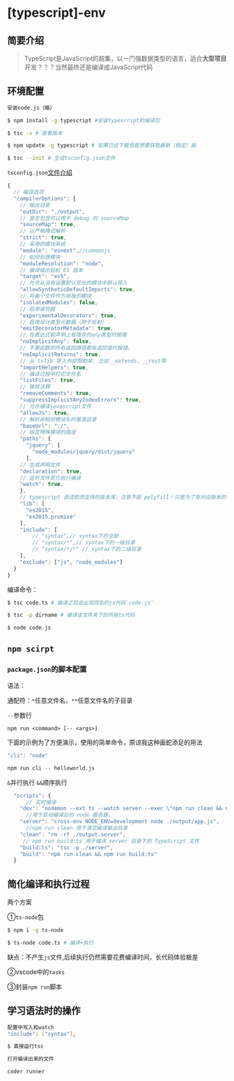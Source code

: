 # \[typescript\]-env

## 简要介绍

> TypeScript是JavaScript的超集，以一门强数据类型的语言，适合**大型项目**开发？？？当然最终还是编译成JavaScript代码

## 环境配置

```bash
安装node.js（略）

$ npm install -g typescript #安装typescript的编译包

$ tsc -v # 查看版本

$ npm update -g typescript # 如果已经下载但是想要获取最新（稳定）版

$ tsc --init # 生成tsconfig.json文件
```

`tsconfig.json`[文件介绍](https://www.staging-typescript.org/tsconfig)

```javascript
{
  // 编译选项
  "compilerOptions": {
    // 输出目录
    "outDir": "./output",
    // 是否包含可以用于 debug 的 sourceMap
    "sourceMap": true,
    // 以严格模式解析
    "strict": true,
    // 采用的模块系统
    "module": "esnext",//commonjs
    // 如何处理模块
    "moduleResolution": "node",
    // 编译输出目标 ES 版本
    "target": "es5",
    // 允许从没有设置默认导出的模块中默认导入
    "allowSyntheticDefaultImports": true,
    // 将每个文件作为单独的模块
    "isolatedModules": false,
    // 启用装饰器
    "experimentalDecorators": true,
    // 启用设计类型元数据（用于反射）
    "emitDecoratorMetadata": true,
    // 在表达式和声明上有隐含的any类型时报错
    "noImplicitAny": false,
    // 不是函数的所有返回路径都有返回值时报错。
    "noImplicitReturns": true,
    // 从 tslib 导入外部帮助库: 比如__extends，__rest等
    "importHelpers": true,
    // 编译过程中打印文件名
    "listFiles": true,
    // 移除注释
    "removeComments": true,
    "suppressImplicitAnyIndexErrors": true,
    // 允许编译javascript文件
    "allowJs": true,
    // 解析非相对模块名的基准目录
    "baseUrl": "./",
    // 指定特殊模块的路径
    "paths": {
      "jquery": [
        "node_modules/jquery/dist/jquery"
      ],
	// 生成声明文件
    "declaration": true,
	// 监听文件变化执行编译
    "watch": true,
    },
    // typescript 语法检测支持的版本库，注意不是 polyfill！只是为了有对应版本的代码特性提示！
    "lib": [
      "es2015",
      "es2015.promise"
    ],
  	"include": [
        // "syntax",// syntax下的全部
        // "syntax/*",// syntax下的一级目录
        // "syntax/*/*" // syntax下的二级目录
  	],
	"exclude": ["js", "node_modules"]
  }
}
```

编译命令：

```bash
$ tsc code.ts # 编译之后会出现同名的js代码`code.js`

$ tsc -p dirname # 编译该文件夹下的所有ts代码

$ node code.js
```

## `npm scirpt`

### `package.json`的脚本配置

语法：

通配符：`*`任意文件名，`**`任意文件名的子目录

`--`参数行

`npm run <command> [-- <args>]`

下面的示例为了方便演示，使用的简单命令，原谅我这种画蛇添足的用法

```javascript
"cli": "node"
```

```bash
npm run cli -- helloworld.js
```

`&`并行执行 `&&`顺序执行

```javascript
  "scripts": {
      // 实时编译
    "dev": "nodemon --ext ts --watch server --exec \"npm run clean && npm run build:ts && npm run server\"",
      //用于启动编译后的 node 服务器。
    "server": "cross-env NODE_ENV=development node ./output/app.js",
      //npm run clean 用于清空编译输出目录
    "clean": "rm -rf ./output.server",
     // npm run build:ts 用于编译 server 目录下的 TypeScript 文件
    "build:ts": "tsc -p ./server",
    "build": "npm run clean && npm run build:ts"
  }
```

## 简化编译和执行过程

两个方案

①`ts-node`包

```bash
$ npm i -g ts-node

$ ts-node code.ts # 编译+执行
```

缺点：不产生`js`文件,后续执行仍然需要花费编译时间，长代码体验极差

②vscode中的`tasks`

③封装`npm run`脚本

## 学习语法时的操作

```bash
配置中写入和watch
"include": ["syntax"],

$ 直接运行tsc

打开编译出来的文件

coder runner
```

